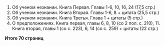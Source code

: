 1. Об ученом незнании. Книга Первая. Главы 1-6, 10, 16, 24 (17,5 стр.)
2. Об ученом незнании. Книга Вторая. Главы 1-6, 8 + цитата (25,5 стр.)
3. Об ученом незнании. Книга Третья. Глава 1 + цитаты (5 стр.)
4. О предположениях. Книга первая, главы 6, 8, 10 (со 2 пол. с. 210), 11. Книга вторая, главы 1 (со с. 223), 6, 14 (со с. 259) + цитаты (22 стр.)

**Итого 70 страниц**